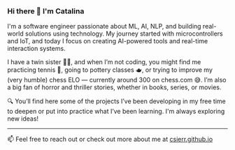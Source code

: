 ### Hi there 👋 I'm Catalina

I'm a software engineer passionate about ML, AI, NLP, and building real-world solutions using technology. My journey started with microcontrollers and IoT, and today I focus on creating AI-powered tools and real-time interaction systems.

I have a twin sister 👯‍♀️, and when I’m not coding, you might find me practicing tennis 🎾, going to pottery classes 🫖, or trying to improve my (very humble) chess ELO — currently around 300 on chess.com 😅. I’m also a big fan of horror and thriller stories, whether in books, series, or movies.

🔍 You’ll find here some of the projects I’ve been developing in my free time to deepen or put into practice what I’ve been learning. I'm always exploring new ideas!

---

📫 Feel free to reach out or check out more about me at [csierr.github.io](https://csierr.github.io)


<!--
**csierr/csierr** is a ✨ _special_ ✨ repository because its `README.md` (this file) appears on your GitHub profile.

Here are some ideas to get you started:

- 🔭 I’m currently working on ...
- 🌱 I’m currently learning ...
- 👯 I’m looking to collaborate on ...
- 🤔 I’m looking for help with ...
- 💬 Ask me about ...
- 📫 How to reach me: ...
- 😄 Pronouns: ...
- ⚡ Fun fact: ...
-->
